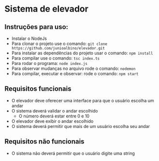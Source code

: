 # Sistema de elevador

## Instruções para uso:

* Instalar o NodeJs
* Para clonar o projeto use o comando: `git clone https://github.com/junioalbino/elevador.git`
* Para instalar as dependências do projeto usar o comando: `npm install`
* Para compilar use o comando: `tsc index.ts`
* Para rodar o programa: `node index.js`
* Para observar mudanças no arquivo rode o comando: `nodemon`
* Para compilar, executar e observar: rode o comando: `npm start`

## Requisitos funcionais

* O elevador deve oferecer uma interface para que o usuário escolha um andar
* O sistema deverá validar o andar escolhido
    * O número deverá estar entre 0 e 10
* O elevador deve exibir o andar escolhido
* O sistema deverá permitir que mais de um usuário escolha seu andar

## Requisitos não funcionais

* O sistema não deverá permitir que o usuário digite uma string
